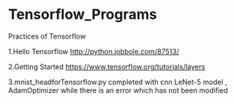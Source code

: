 # Tensorflow_Programs
Practices of Tensorflow

1.Hello Tensorflow
http://python.jobbole.com/87513/

2.Getting Started
https://www.tensorflow.org/tutorials/layers

3.mnist_headforTensorflow.py
completed with cnn LeNet-5 model , AdamOptimizer
while there is an error which has not been modified 
